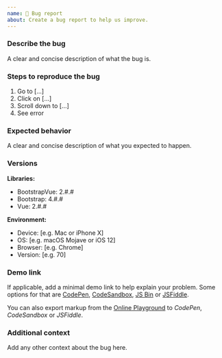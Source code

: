 ```yaml
---
name: 🐛 Bug report
about: Create a bug report to help us improve.
---
```


### Describe the bug

A clear and concise description of what the bug is.

### Steps to reproduce the bug

1. Go to [...]
2. Click on [...]
3. Scroll down to [...]
4. See error

### Expected behavior

A clear and concise description of what you expected to happen.

### Versions

**Libraries:**

- BootstrapVue: 2.#.#
- Bootstrap: 4.#.#
- Vue: 2.#.#

**Environment:**

- Device: [e.g. Mac or iPhone X]
- OS: [e.g. macOS Mojave or iOS 12]
- Browser: [e.g. Chrome]
- Version: [e.g. 70]

### Demo link

If applicable, add a minimal demo link to help explain your problem. Some options for that are [CodePen](https://codepen.io/), [CodeSandbox](https://codesandbox.io/), [JS Bin](https://jsbin.com/) or [JSFiddle](https://jsfiddle.net/).

You can also export markup from the [Online Playground](https://bootstrap-vue.org/play) to _CodePen_, _CodeSandbox_ or _JSFiddle_.

### Additional context

Add any other context about the bug here.
